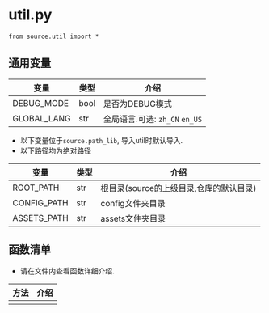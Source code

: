 # util.py

`from source.util import *`

## 通用变量

| 变量          | 类型   | 介绍                       |
| ----------- | ---- | ------------------------ |
| DEBUG_MODE  | bool | 是否为DEBUG模式               |
| GLOBAL_LANG | str  | 全局语言.可选: `zh_CN` `en_US` |

- 以下变量位于`source.path_lib`, 导入util时默认导入.
- 以下路径均为绝对路径

| 变量          | 类型  | 介绍                       |
| ----------- | --- | ------------------------ |
| ROOT_PATH   | str | 根目录(source的上级目录,仓库的默认目录) |
| CONFIG_PATH | str | config文件夹目录              |
| ASSETS_PATH | str | assets文件夹目录              |

## 函数清单

- 请在文件内查看函数详细介绍.

| 方法  | 介绍  |
| --- | --- |
|     |     |
